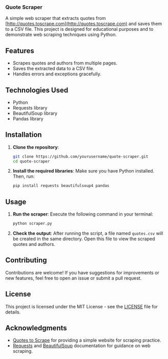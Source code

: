 
### Quote Scraper

A simple web scraper that extracts quotes from [http://quotes.toscrape.com](http://quotes.toscrape.com) and saves them to a CSV file. This project is designed for educational purposes and to demonstrate web scraping techniques using Python.

## Features

- Scrapes quotes and authors from multiple pages.
- Saves the extracted data to a CSV file.
- Handles errors and exceptions gracefully.

## Technologies Used

- Python
- Requests library
- BeautifulSoup library
- Pandas library

## Installation

1. **Clone the repository**:
   ```bash
   git clone https://github.com/yourusername/quote-scraper.git
   cd quote-scraper
   ```

2. **Install the required libraries**:
   Make sure you have Python installed. Then, run:
   ```bash
   pip install requests beautifulsoup4 pandas
   ```

## Usage

1. **Run the scraper**:
   Execute the following command in your terminal:
   ```bash
   python scraper.py
   ```

2. **Check the output**:
   After running the script, a file named `quotes.csv` will be created in the same directory. Open this file to view the scraped quotes and authors.

## Contributing

Contributions are welcome! If you have suggestions for improvements or new features, feel free to open an issue or submit a pull request.

## License

This project is licensed under the MIT License - see the [LICENSE](LICENSE) file for details.

## Acknowledgments

- [Quotes to Scrape](http://quotes.toscrape.com) for providing a simple website for scraping practice.
- [Requests](https://docs.python-requests.org/en/latest/) and [BeautifulSoup](https://www.crummy.com/software/BeautifulSoup/bs4/doc/) documentation for guidance on web scraping.
  
